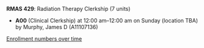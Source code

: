 **RMAS 429**: Radiation Therapy Clerkship (7 units)

- **A00** (Clinical Clerkship) at 12:00 am–12:00 am on Sunday (location TBA) by Murphy, James D (A11107136)

[Enrollment numbers over time](./RMAS429.tsv)
